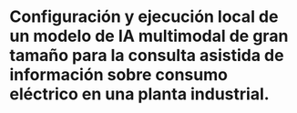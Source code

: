 # Configuración y ejecución local de un modelo de IA multimodal de gran tamaño para la consulta asistida de información sobre consumo eléctrico en una planta industrial.